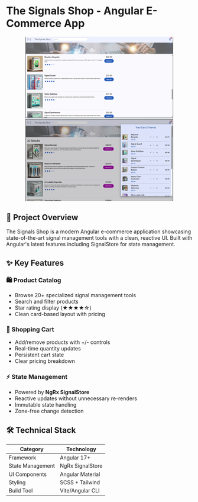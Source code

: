 # The Signals Shop - Angular E-Commerce App

<div align="center">
  <img src="shop1.png" alt="Shop Homepage" width="400"/>
  <img src="shop2.png" alt="Product Listing & Cart" width="400"/>
</div>

## 🚀 Project Overview

The Signals Shop is a modern Angular e-commerce application showcasing state-of-the-art signal management tools with a clean, reactive UI. Built with Angular's latest features including SignalStore for state management.

## ✨ Key Features

### 🛍️ Product Catalog

- Browse 20+ specialized signal management tools
- Search and filter products
- Star rating display (★★★★☆)
- Clean card-based layout with pricing

### 🛒 Shopping Cart

- Add/remove products with +/- controls
- Real-time quantity updates
- Persistent cart state
- Clear pricing breakdown

### ⚡ State Management

- Powered by **NgRx SignalStore**
- Reactive updates without unnecessary re-renders
- Immutable state handling
- Zone-free change detection

## 🛠️ Technical Stack

| Category         | Technology       |
| ---------------- | ---------------- |
| Framework        | Angular 17+      |
| State Management | NgRx SignalStore |
| UI Components    | Angular Material |
| Styling          | SCSS + Tailwind  |
| Build Tool       | Vite/Angular CLI |
